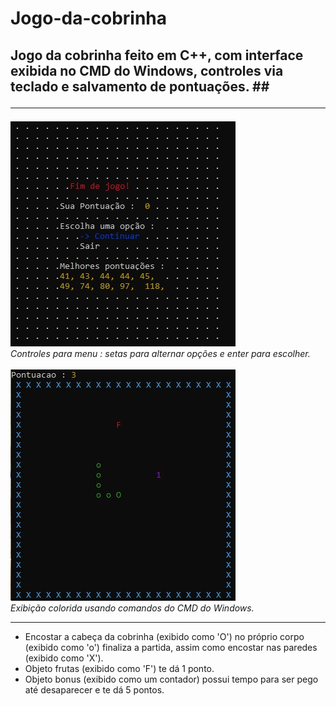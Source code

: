 # Jogo-da-cobrinha #

## Jogo da cobrinha feito em C++, com interface exibida no CMD do Windows, controles via teclado e salvamento de pontuações. ##<hr>
![Screenshot](print1.jpg) \
*Controles para menu : setas para alternar opções e enter para escolher.* \
\
![Screenshot](print2.jpg) \
*Exibição colorida usando comandos do CMD do Windows.* <hr>
* Encostar a cabeça da cobrinha (exibido como 'O') no próprio corpo (exibido como 'o') finaliza a partida, assim como encostar nas paredes (exibido como 'X').
* Objeto frutas (exibido como 'F') te dá 1 ponto.
* Objeto bonus (exibido como um contador) possui tempo para ser pego até desaparecer e te dá 5 pontos.
